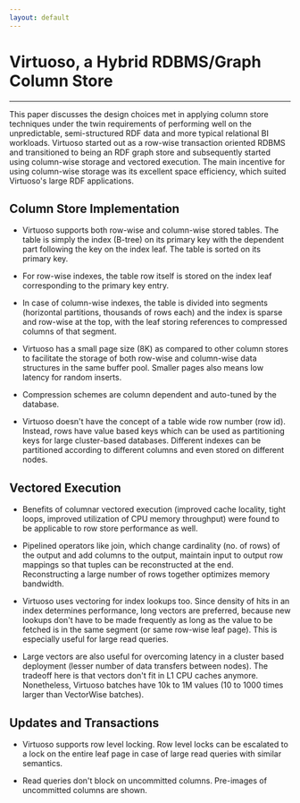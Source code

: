 ```yaml
---
layout: default
---
```


# Virtuoso, a Hybrid RDBMS/Graph Column Store

___

This paper discusses the design choices met in applying column store techniques under the twin requirements of performing well on the unpredictable, semi-structured RDF data and more typical relational BI workloads. Virtuoso started out as a row-wise transaction oriented RDBMS and transitioned to being an RDF graph store and subsequently started using column-wise storage and vectored execution. The main incentive for using column-wise storage was its excellent space efficiency, which suited Virtuoso's large RDF applications.


## Column Store Implementation

* Virtuoso supports both row-wise and column-wise stored tables. The table is simply the index (B-tree) on its primary key with the dependent part following the key on the index leaf. The table is sorted on its primary key.

* For row-wise indexes, the table row itself is stored on the index leaf corresponding to the primary key entry.

* In case of column-wise indexes, the table is divided into segments (horizontal partitions, thousands of rows each) and the index is sparse and row-wise at the top, with the leaf storing references to compressed columns of that segment.

* Virtuoso has a small page size (8K) as compared to other column stores to facilitate the storage of both row-wise and column-wise data structures in the same buffer pool. Smaller pages also means low latency for random inserts.

* Compression schemes are column dependent and auto-tuned by the database.

* Virtuoso doesn't have the concept of a table wide row number (row id). Instead, rows have value based keys which can be used as partitioning keys for large cluster-based databases. Different indexes can be partitioned according to different columns and even stored on different nodes.


## Vectored Execution

* Benefits of columnar vectored execution (improved cache locality, tight loops, improved utilization of CPU memory throughput) were found to be applicable to row store performance as well.

* Pipelined operators like join, which change cardinality (no. of rows) of the output and add columns to the output, maintain input to output row mappings so that tuples can be reconstructed at the end. Reconstructing a large number of rows together optimizes memory bandwidth.

* Virtuoso uses vectoring for index lookups too. Since density of hits in an index determines performance, long vectors are preferred, because new lookups don't have to be made frequently as long as the value to be fetched is in the same segment (or same row-wise leaf page). This is especially useful for large read queries.

* Large vectors are also useful for overcoming latency in a cluster based deployment (lesser number of data transfers between nodes). The tradeoff here is that vectors don't fit in L1 CPU caches anymore. Nonetheless, Virtuoso batches have 10k to 1M values (10 to 1000 times larger than VectorWise batches).


## Updates and Transactions

* Virtuoso supports row level locking. Row level locks can be escalated to a lock on the entire leaf page in case of large read queries with similar semantics.

* Read queries don't block on uncommitted columns. Pre-images of uncommitted columns are shown.
